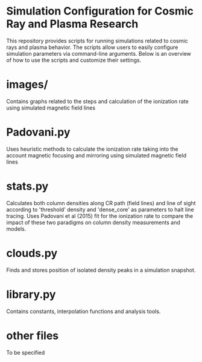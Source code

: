 # Simulation Configuration for Cosmic Ray and Plasma Research

This repository provides scripts for running simulations related to cosmic rays and plasma behavior. The scripts allow users to easily configure simulation parameters via command-line arguments. Below is an overview of how to use the scripts and customize their settings.

# images/

Contains graphs related to the steps and calculation of the ionization rate using simulated magnetic field lines

# Padovani.py

Uses heuristic methods to calculate the ionization rate taking into the account magnetic focusing and mirroring using simulated magnetic field lines

# stats.py

Calculates both column densities along CR path (field lines) and line of sight according to 'threshold' density and 'dense_core' as parameters to halt line tracing. Uses Padovani et al (2015) fit for the ionization rate to compare the impact of these two paradigms on column density measurements and models.

# clouds.py

Finds and stores position of isolated density peaks in a simulation snapshot.

# library.py

Contains constants, interpolation functions and analysis tools.

# other files

To be specified